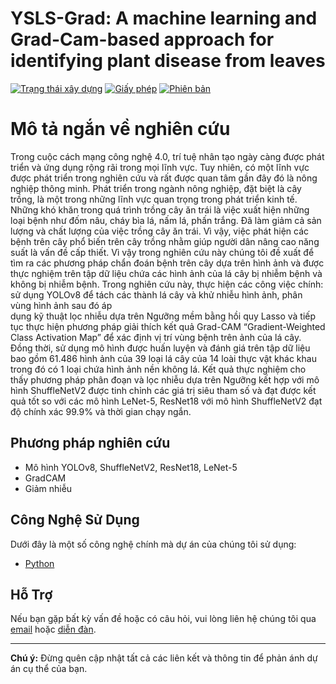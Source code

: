 # YSLS-Grad: A machine learning and Grad-Cam-based approach for identifying plant disease from leaves

[![Trạng thái xây dựng](https://img.shields.io/travis/username/repo.svg)](https://travis-ci.org/username/repo)
[![Giấy phép](https://img.shields.io/badge/License-MIT-blue.svg)](https://opensource.org/licenses/MIT)
[![Phiên bản](https://img.shields.io/badge/version-v1.0.0-brightgreen.svg)](https://github.com/username/repo/releases)


# Mô tả ngắn về nghiên cứu

  Trong cuộc cách mạng công nghệ 4.0, trí tuệ nhân tạo ngày càng được phát triển và ứng dụng rộng rãi trong mọi lĩnh vực. Tuy nhiên, có một lĩnh vực được phát triển trong nghiên cứu và rất được quan tâm gần đây     đó là nông nghiệp thông minh. Phát triển trong ngành nông nghiệp, đặt biệt là cây trồng, là một trong những lĩnh vực quan trọng trong phát triển kinh tế. Những khó khăn trong quá trình trồng cây ăn trái là việc   xuất hiện những loại bệnh như đốm nâu, cháy bìa lá, nấm lá, phấn trắng. Đã làm giảm cả sản lượng và chất lượng của việc trồng cây ăn trái. Vì vậy, việc phát hiện các bệnh trên cây phổ biến trên cây trồng nhằm     giúp người dân nâng cao năng suất là vấn đề cấp thiết. Vì vậy trong nghiên cứu này chúng tôi đề xuất để tìm ra các phương pháp chẩn đoán bệnh trên cây dựa trên hình ảnh và được thực nghiệm trên tập dữ liệu chứa   các hình ảnh của lá cây bị nhiễm bệnh và không bị nhiễm bệnh. Trong nghiên cứu này, thực hiện các công việc chính: sử dụng YOLOv8 để tách các thành lá cây và khử nhiễu hình ảnh, phân vùng hình ảnh sau đó áp     
  dụng kỹ thuật lọc nhiễu dựa trên Ngưỡng mềm bằng hồi quy Lasso và tiếp tục thực hiện phương pháp giải thích kết quả Grad-CAM “Gradient-Weighted Class Activation Map” để xác định vị trí vùng bệnh trên ảnh của lá   cây. Đồng thời, sử dụng mô hình được huấn luyện và đánh giá trên tập dữ liệu bao gồm 61.486 hình ảnh của 39 loại lá cây của 14 loài thực vật khác khau trong đó có 1 loại chứa hình ảnh nền không lá. Kết quả thực   nghiệm cho thấy phương pháp phân đoạn và lọc nhiễu dựa trên Ngưỡng kết hợp với mô hình ShuffleNetV2 được tinh chỉnh các giá trị siêu tham số và đạt được kết quả tốt so với các mô hình LeNet-5, ResNet18 với mô     hình ShuffleNetV2 đạt độ chính xác 99.9\% và thời gian chạy ngắn.


## Phương pháp nghiên cứu 
- Mô hình YOLOv8, ShuffleNetV2, ResNet18, LeNet-5
- GradCAM
- Giảm nhiễu

## Công Nghệ Sử Dụng

Dưới đây là một số công nghệ chính mà dự án của chúng tôi sử dụng:

- [Python](https://www.python.org/)


## Hỗ Trợ

Nếu bạn gặp bất kỳ vấn đề hoặc có câu hỏi, vui lòng liên hệ chúng tôi qua [email](mailto:nphat77777@gmail.com) hoặc [diễn đàn](https://github.com/NGUYENMINHPHAT).

---
**Chú ý:** Đừng quên cập nhật tất cả các liên kết và thông tin để phản ánh dự án cụ thể của bạn.
